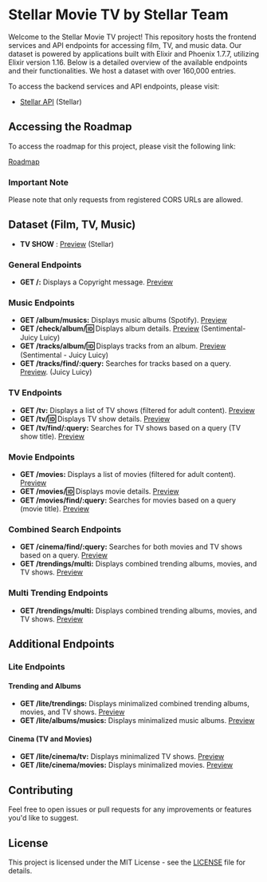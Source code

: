 # Stellar Movie TV by Stellar Team

Welcome to the Stellar Movie TV project! This repository hosts the frontend services and API endpoints for accessing film, TV, and music data. Our dataset is powered by applications built with Elixir and Phoenix 1.7.7, utilizing Elixir version 1.16. Below is a detailed overview of the available endpoints and their functionalities. We host a dataset with over 160,000 entries.

To access the backend services and API endpoints, please visit: 
- [Stellar API](https://stellar.febrian.id/) (Stellar)

## Accessing the Roadmap

To access the roadmap for this project, please visit the following link:

[Roadmap](https://collegeid.github.io/rythym_markmap/)

### Important Note

Please note that only requests from registered CORS URLs are allowed.

## Dataset (Film, TV, Music)
- **TV SHOW** : [Preview](https://stellar.febrian.id/) (Stellar)

### General Endpoints

- **GET /:** Displays a Copyright message. [Preview](https://stellar.febrian.id/)
  
### Music Endpoints

- **GET /album/musics:** Displays music albums (Spotify). [Preview](https://stellar.febrian.id/album/musics)
- **GET /check/album/:id:** Displays album details. [Preview](https://stellar.febrian.id/check/album/2lZzryqflrZLO9YDjnlkMz) (Sentimental- Juicy Luicy)
- **GET /tracks/album/:id:** Displays tracks from an album. [Preview](https://stellar.febrian.id/tracks/album/2lZzryqflrZLO9YDjnlkMz) (Sentimental - Juicy Luicy)
- **GET /tracks/find/:query:** Searches for tracks based on a query. [Preview](https://stellar.febrian.id/tracks/find/juicy%20luicy). (Juicy Luicy)

### TV Endpoints

- **GET /tv:** Displays a list of TV shows (filtered for adult content). [Preview](https://stellar.febrian.id/tv)
- **GET /tv/:id:** Displays TV show details. [Preview](https://stellar.febrian.id/tv/1)
- **GET /tv/find/:query:** Searches for TV shows based on a query (TV show title). [Preview](https://stellar.febrian.id/tv/find/breaking)

### Movie Endpoints

- **GET /movies:** Displays a list of movies (filtered for adult content). [Preview](https://stellar.febrian.id/movies)
- **GET /movies/:id:** Displays movie details. [Preview](https://stellar.febrian.id/movies/823464)
- **GET /movies/find/:query:** Searches for movies based on a query (movie title). [Preview](https://stellar.febrian.id/movies/find/inception)

### Combined Search Endpoints

- **GET /cinema/find/:query:** Searches for both movies and TV shows based on a query. [Preview](https://stellar.febrian.id/cinema/find/spiderman%202)
- **GET /trendings/multi:** Displays combined trending albums, movies, and TV shows. [Preview](https://stellar.febrian.id/trendings/multi)

### Multi Trending Endpoints

- **GET /trendings/multi:** Displays combined trending albums, movies, and TV shows. [Preview](https://stellar.febrian.id/trendings/multi)

## Additional Endpoints

### Lite Endpoints

#### Trending and Albums

- **GET /lite/trendings:** Displays minimalized combined trending albums, movies, and TV shows. [Preview](https://stellar.febrian.id/lite/trendings)
- **GET /lite/albums/musics:** Displays minimalized music albums. [Preview](https://stellar.febrian.id/lite/albums/musics)

#### Cinema (TV and Movies)

- **GET /lite/cinema/tv:** Displays minimalized TV shows. [Preview](https://stellar.febrian.id/lite/cinema/tv)
- **GET /lite/cinema/movies:** Displays minimalized movies. [Preview](https://stellar.febrian.id/lite/cinema/movies)

## Contributing

Feel free to open issues or pull requests for any improvements or features you'd like to suggest.

## License

This project is licensed under the MIT License - see the [LICENSE](LICENSE) file for details.
